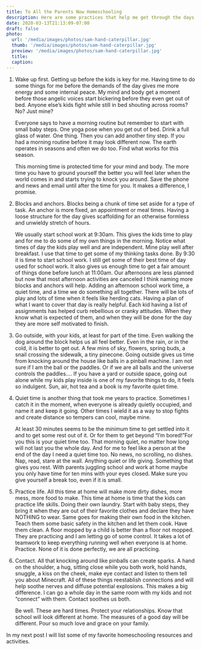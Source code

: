 ```yaml
---
title: To All the Parents Now Homeschooling
description: Here are some practices that help me get through the days.
date: 2020-03-13T21:13:09-07:00
draft: false
photo:
  url: '/media/images/photos/sam-hand-caterpillar.jpg'
  thumb: '/media/images/photos/sam-hand-caterpillar.jpg'
  preview: '/media/images/photos/sam-hand-caterpillar.jpg'
  title:
  caption:
---
```


1. Wake up first. Getting up before the kids is key for me. Having time to do some things
   for me before the demands of the day gives me more energy and some internal peace. My
   mind and body get a moment before those angelic voices start bickering before they even
   get out of bed. Anyone else’s kids fight while still in bed shouting across rooms? No?
   Just mine?

    Everyone says to have a morning routine but remember to start with small baby steps.
    One yoga pose when you get out of bed. Drink a full glass of water. One thing. Then
    you can add another tiny step. If you had a morning routine before it may look
    different now. The earth operates in seasons and often we do too. Find what works for
    this season.

    This morning time is protected time for your mind and body. The more time you have to
    ground yourself the better you will feel later when the world comes in and starts
    trying to knock you around. Save the phone and news and email until after the time for
    you. It makes a difference, I promise.

1. Blocks and anchors. Blocks being a chunk of time set aside for a type of task. An
   anchor is more fixed, an appointment or meal times. Having a loose structure for the
   day gives scaffolding for an otherwise formless and unwieldy stretch of hours.

    We usually start school work at 9:30am. This gives the kids time to play and for me to do
    some of my own things in the morning. Notice what times of day the kids play well and are
    independent. Mine play well after breakfast. I use that time to get some of my thinking
    tasks done. By 9:30 it is time to start school work. I still get some of their best time
    of day used for school work. It also gives us enough time to get a fair amount of things
    done before lunch at 11:00am. Our afternoons are less planned but now that most afternoon
    activities are canceled I think naming more blocks and anchors will help. Adding an
    afternoon school work time, a quiet time, and a time we do something all together. There
    will be lots of play and lots of time when it feels like herding cats. Having a plan of
    what I want to cover that day is really helpful. Each kid having a list of assignments has
    helped curb rebellious or cranky attitudes. When they know what is expected of them, and
    when they will be done for the day they are more self motivated to finish.

1. Go outside, with your kids, at least for part of the time. Even walking the dog around
   the block helps us all feel better. Even in the rain, or in the cold, it is better to
   get out. A few mins of sky, flowers, spring buds, a snail crossing the sidewalk, a tiny
   pinecone. Going outside gives us time from knocking around the house like balls in a
   pinball machine. I am not sure if I am the ball or the paddles. Or if we are all balls
   and the universe controls the paddles…. If you have a yard or outside space, going out
   alone while my kids play inside is one of my favorite things to do, it feels so
   indulgent. Sun, air, hot tea and a book is my favorite quiet time.

1. Quiet time is another thing that took me years to practice. Sometimes I catch it in the
   moment, when everyone is already quietly occupied, and name it and keep it going. Other
   times I wield it as a way to stop fights and create distance so tempers can cool, maybe
   mine.

    At least 30 minutes seems to be the minimum time to get settled into it and to get
    some rest out of it. Or for them to get beyond “I’m bored!”For you this is your quiet
    time too. That morning quiet, no matter how long will not last you the whole day. And
    for me to feel like a person at the end of the day I need a quiet time too. No news,
    no scrolling, no dishes. Nap, read, stare at the wall. Anything quiet or life giving.
    Something that gives you rest. With parents juggling school and work at home maybe you
    only have time for ten mins with your eyes closed. Make sure you give yourself a break
    too, even if it is small.

1. Practice life. All this time at home will make more dirty dishes, more mess, more food
   to make. This time at home is time that the kids can practice life skills. Doing their
   own laundry. Start with baby steps, they bring it when they are out of their favorite
   clothes and declare they have NOTHING to wear. Same goes for making their own food in
   the kitchen. Teach them some basic safety in the kitchen and let them cook. Have them
   clean. A floor mopped by a child is better than a floor not mopped. They are practicing
   and I am letting go of some control. It takes a lot of teamwork to keep everything
   running well when everyone is at home. Practice. None of it is done perfectly, we are
   all practicing.

1. Contact. All that knocking around like pinballs can create sparks. A hand on the
   shoulder, a hug, sitting close while you both work, hold hands, snuggle, a kiss on the
   cheek, make eye contact and listen to them tell you about Minecraft. All of these
   things reestablish connections and will help soothe nerves and diffuse potential
   explosions. This makes a big difference. I can go a whole day in the same room with my
   kids and not “connect” with them. Contact soothes us both.

    Be well. These are hard times. Protect your relationships. Know that school will look
    different at home. The measures of a good day will be different. Pour so much love and
    grace on your family.

In my next post I will list some of my favorite homeschooling resources and activities.
